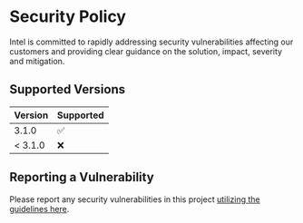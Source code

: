 # Security Policy

Intel is committed to rapidly addressing security vulnerabilities affecting our customers and providing clear guidance on the solution, impact, severity and mitigation.

## Supported Versions

| Version | Supported          |
| ------- | ------------------ |
| 3.1.0   | :white_check_mark: |
| < 3.1.0 | :x:                |

## Reporting a Vulnerability

Please report any security vulnerabilities in this project [utilizing the guidelines here](https://www.intel.com/content/www/us/en/security-center/vulnerability-handling-guidelines.html).

